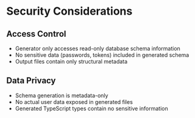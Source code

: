 # Security Considerations

## Access Control

- Generator only accesses read-only database schema information
- No sensitive data (passwords, tokens) included in generated schema
- Output files contain only structural metadata

## Data Privacy

- Schema generation is metadata-only
- No actual user data exposed in generated files
- Generated TypeScript types contain no sensitive information
